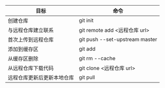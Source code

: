 | 目标                       | 命令                                  |
| -------------------------- | ------------------------------------- |
| 创建仓库                   | git init                              |
| 与远程仓库建立联系         | git remote add <name> <远程仓库 url>  |
| 首次上传到远程仓库         | git push --set-upstream <name> master |
| 添加到缓存区               | git add                               |
| 从缓存区删除               | git rm --cache <fileName>             |
| 从远程仓库下载代码         | git clone <远程仓库 url>              |
| 远程仓库更新后更新本地仓库 | git pull                              |

